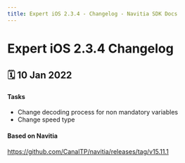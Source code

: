 ```yaml
---
title: Expert iOS 2.3.4 - Changelog - Navitia SDK Docs
---
```


# Expert iOS 2.3.4 Changelog

<h2>🗓 10 Jan 2022</h2>

#### Tasks 
- Change decoding process for non mandatory variables
- Change speed type

#### Based on Navitia
<a target="_blank" href="https://github.com/CanalTP/navitia/releases/tag/v15.11.1">https://github.com/CanalTP/navitia/releases/tag/v15.11.1</a>

